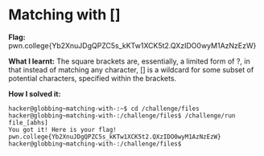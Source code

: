 # Matching with []

**Flag:** pwn.college{Yb2XnuJDgQPZC5s_kKTw1XCK5t2.QXzIDO0wyM1AzNzEzW}

**What I learnt:** The square brackets are, essentially, a limited form of ?, in that instead of matching any character, [] is a wildcard for some subset of potential characters, specified within the brackets.
 
**How I solved it:**

```
hacker@globbing~matching-with-:~$ cd /challenge/files
hacker@globbing~matching-with-:/challenge/files$ /challenge/run file_[abhs]
You got it! Here is your flag!
pwn.college{Yb2XnuJDgQPZC5s_kKTw1XCK5t2.QXzIDO0wyM1AzNzEzW}
hacker@globbing~matching-with-:/challenge/files$

```
